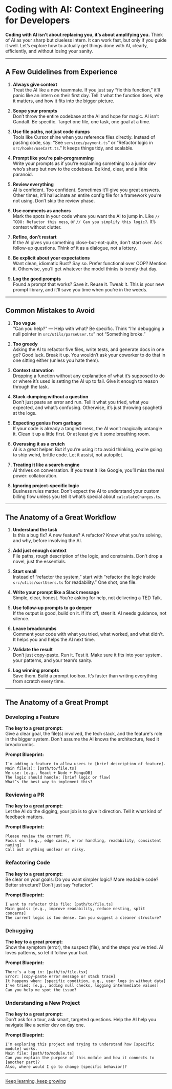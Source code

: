# Coding with AI: Context Engineering for Developers

**Coding with AI isn’t about replacing you, it’s about amplifying you.** 
Think of AI as your sharp but clueless intern. It can work fast, but only if you guide it well.
Let’s explore how to actually get things done with AI, clearly, efficiently, and without losing your sanity.

---

## A Few Guidelines from Experience

1. **Always give context**\
   Treat the AI like a new teammate. If you just say “fix this function,” it’ll panic like an intern on their first day. Tell it what the function does, why it matters, and how it fits into the bigger picture.

2. **Scope your prompts**\
   Don’t throw the entire codebase at the AI and hope for magic. AI isn’t Gandalf. Be specific. Target one file, one task, one goal at a time.

3. **Use file paths, not just code dumps**\
   Tools like Cursor shine when you reference files directly. Instead of pasting code, say: “See `services/payment.ts`” or “Refactor logic in `src/hooks/useCart.ts`.” It keeps things tidy, and scalable.

4. **Prompt like you're pair-programming**\
   Write your prompts as if you're explaining something to a junior dev who’s sharp but new to the codebase. Be kind, clear, and a little paranoid.

5. **Review everything**\
   AI is confident. Too confident. Sometimes it’ll give you great answers. Other times, it’ll hallucinate an entire config file for a framework you’re not using. Don’t skip the review phase.

6. **Use comments as anchors**\
   Mark the spots in your code where you want the AI to jump in. Like `// TODO: Refactor this mess`, or `// Can you simplify this logic?`. It’s context without clutter.

7. **Refine, don’t restart**\
   If the AI gives you something close-but-not-quite, don’t start over. Ask follow-up questions. Think of it as a dialogue, not a lottery.

8. **Be explicit about your expectations**\
   Want clean, idiomatic Rust? Say so. Prefer functional over OOP? Mention it. Otherwise, you’ll get whatever the model thinks is trendy that day.

9. **Log the good prompts**\
   Found a prompt that works? Save it. Reuse it. Tweak it. This is your new prompt library, and it’ll save you time when you’re in the weeds.

---

## Common Mistakes to Avoid

1. **Too vague**\
   "Can you help?" — Help with what? Be specific. Think “I’m debugging a null pointer in `src/utils/parseUser.ts`” not “Something broke.”

2. **Too greedy**\
   Asking the AI to refactor five files, write tests, and generate docs in one go? Good luck. Break it up. You wouldn’t ask your coworker to do that in one sitting either (unless you hate them).

3. **Context starvation**\
   Dropping a function without any explanation of what it’s supposed to do or where it’s used is setting the AI up to fail. Give it enough to reason through the task.

4. **Stack-dumping without a question**\
   Don’t just paste an error and run. Tell it what you tried, what you expected, and what’s confusing. Otherwise, it’s just throwing spaghetti at the logs.

5. **Expecting genius from garbage**\
   If your code is already a tangled mess, the AI won’t magically untangle it. Clean it up a little first. Or at least give it some breathing room.

6. **Overusing it as a crutch**\
   AI is a great helper. But if you’re using it to avoid thinking, you’re going to ship weird, brittle code. Let it assist, not autopilot.

7. **Treating it like a search engine**\
   AI thrives on conversation. If you treat it like Google, you’ll miss the real power: collaboration.

8. **Ignoring project-specific logic**\
   Business rules matter. Don’t expect the AI to understand your custom billing flow unless you tell it what’s special about `calculateCharges.ts`.

---

## The Anatomy of a Great Workflow

1. **Understand the task**\
   Is this a bug fix? A new feature? A refactor? Know what you're solving, and why, before involving the AI.

2. **Add just enough context**\
   File paths, rough description of the logic, and constraints. Don't drop a novel, just the essentials.

3. **Start small**\
   Instead of “refactor the system,” start with “refactor the logic inside `src/utils/sortUsers.ts` for readability.” One shot, one file.

4. **Write your prompt like a Slack message**\
   Simple, clear, honest. You’re asking for help, not delivering a TED Talk.

5. **Use follow-up prompts to go deeper**\
   If the output is good, build on it. If it’s off, steer it. AI needs guidance, not silence.

6. **Leave breadcrumbs**\
   Comment your code with what you tried, what worked, and what didn’t. It helps you and helps the AI next time.

7. **Validate the result**\
   Don’t just copy-paste. Run it. Test it. Make sure it fits into your system, your patterns, and your team’s sanity.

8. **Log winning prompts**\
   Save them. Build a prompt toolbox. It’s faster than writing everything from scratch every time.

---

## The Anatomy of a Great Prompt

### Developing a Feature

**The key to a great prompt:**\
Give a clear goal, the file(s) involved, the tech stack, and the feature's role in the bigger system. Don't assume the AI knows the architecture, feed it breadcrumbs.

**Prompt Blueprint:**

```
I’m adding a feature to allow users to [brief description of feature].
Main file(s): [path/to/file.ts]
We use: [e.g., React + Node + MongoDB]
The logic should handle: [brief logic or flow]
What’s the best way to implement this?
```

### Reviewing a PR

**The key to a great prompt:**\
Let the AI do the digging, your job is to give it direction. Tell it what kind of feedback matters.

**Prompt Blueprint:**

```
Please review the current PR.
Focus on: [e.g., edge cases, error handling, readability, consistent naming]
Call out anything unclear or risky.
```

### Refactoring Code

**The key to a great prompt:**\
Be clear on your goals: Do you want simpler logic? More readable code? Better structure? Don’t just say “refactor”.

**Prompt Blueprint:**

```
I want to refactor this file: [path/to/file.ts]
Main goals: [e.g., improve readability, reduce nesting, split concerns]
The current logic is too dense. Can you suggest a cleaner structure?
```

### Debugging

**The key to a great prompt:**\
Show the symptom (error), the suspect (file), and the steps you’ve tried. AI loves patterns, so let it follow your trail.

**Prompt Blueprint:**

```
There’s a bug in: [path/to/file.tsx]
Error: [copy-paste error message or stack trace]
It happens when: [specific condition, e.g., user logs in without data]
I’ve tried: [e.g., adding null checks, logging intermediate values]
Can you help me spot the issue?
```

### Understanding a New Project

**The key to a great prompt:**\
Don’t ask for a tour, ask smart, targeted questions. Help the AI help you navigate like a senior dev on day one.

**Prompt Blueprint:**

```
I’m exploring this project and trying to understand how [specific module] works.
Main file: [path/to/module.ts]
Can you explain the purpose of this module and how it connects to [another part]?
Also, where would I go to change [specific behavior]?
```

---

[Keep learning, keep growing](https://www.bytestoskills.co/)

